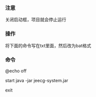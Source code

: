 

### 注意

关闭启动框，项目就会停止运行

### 操作

将下面的命令写在txt里面，然后改为bat格式

### 命令

@echo off

start java  -jar  jeecg-system.jar 

exit











